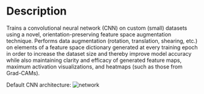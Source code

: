 # Description

Trains a convolutional neural network (CNN) on custom (small) datasets using a novel, orientation-preserving feature space augmentation technique. Performs data augmentation (rotation, translation, shearing, etc.) on elements of a feature space dictionary generated at every training epoch in order to increase the dataset size and thereby improve model accuracy while also maintaining clarity and efficacy of generated feature maps, maximum activation visualizations, and heatmaps (such as those from Grad-CAMs).

Default CNN architecture:
![network](https://user-images.githubusercontent.com/33817654/100400521-b38bf700-300b-11eb-98df-ca7084a258e1.jpg)

<!-- 
# Installation

```
pip install fsaug
```
 -->

